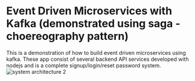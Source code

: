 # Event Driven Microservices with Kafka (demonstrated using saga -choereography pattern)
This is a demonstration of how to build event driven microservices using kafka. These app consist of several backend API services developed with nodejs and is a complete signup/login/reset password system.
![system architecture 2](https://user-images.githubusercontent.com/3667737/204997563-9bb1d963-fc89-4d37-87e4-e2aa8ed06472.png)
